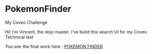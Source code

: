 # PokemonFinder
My Coveo Challenge

Hi! I'm Vincent, the dojo master. I've build this search UI for my Coveo Technical test

You see the final work here : <a href='https://pokemonfinder2016.herokuapp.com'>POKEMON FINDER</a>
